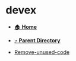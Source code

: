 # devex
- [:house: **Home**](/README)
- [:arrow_heading_up: **Parent Directory**](/notes/archive/backlog/_index.md)

- [Remove-unused-code](Remove-unused-code.md)
